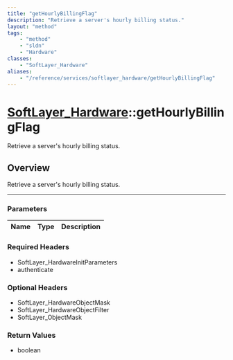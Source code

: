 ```yaml
---
title: "getHourlyBillingFlag"
description: "Retrieve a server's hourly billing status."
layout: "method"
tags:
    - "method"
    - "sldn"
    - "Hardware"
classes:
    - "SoftLayer_Hardware"
aliases:
    - "/reference/services/softlayer_hardware/getHourlyBillingFlag"
---
```

# [SoftLayer_Hardware](/reference/services/SoftLayer_Hardware)::getHourlyBillingFlag


Retrieve a server's hourly billing status.


## Overview 
Retrieve a server's hourly billing status.

-----

### Parameters 
|Name | Type | Description |
| --- | --- | --- |


### Required Headers
* SoftLayer_HardwareInitParameters
* authenticate


### Optional Headers
* SoftLayer_HardwareObjectMask
* SoftLayer_HardwareObjectFilter
* SoftLayer_ObjectMask

### Return Values
* boolean




